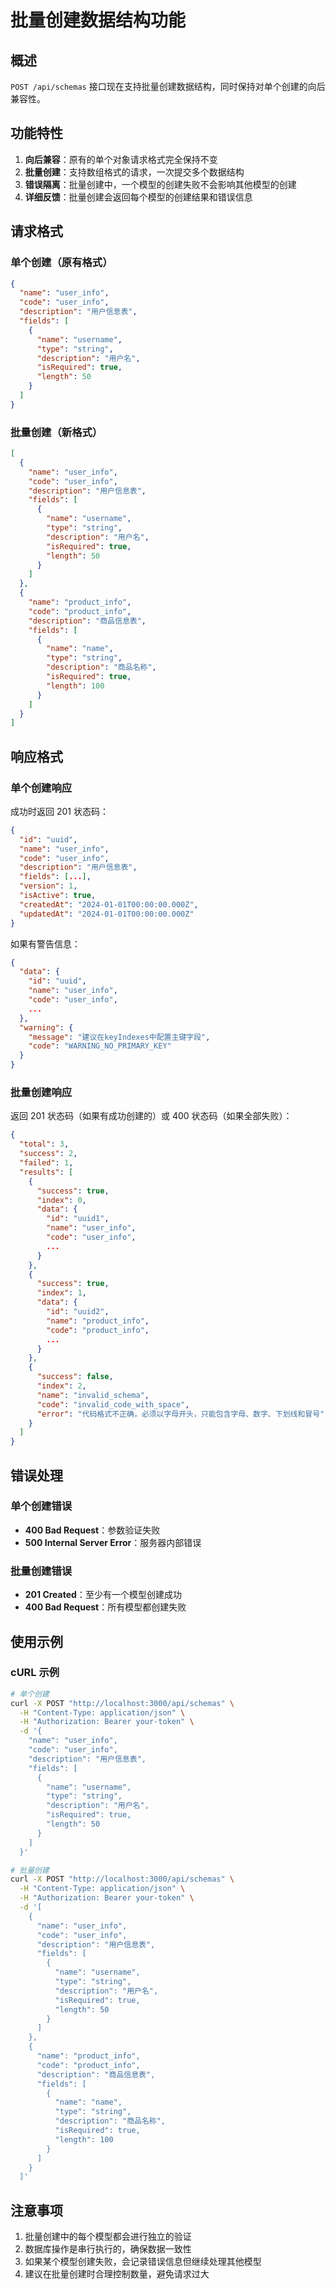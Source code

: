 # 批量创建数据结构功能

## 概述

`POST /api/schemas` 接口现在支持批量创建数据结构，同时保持对单个创建的向后兼容性。

## 功能特性

1. **向后兼容**：原有的单个对象请求格式完全保持不变
2. **批量创建**：支持数组格式的请求，一次提交多个数据结构
3. **错误隔离**：批量创建中，一个模型的创建失败不会影响其他模型的创建
4. **详细反馈**：批量创建会返回每个模型的创建结果和错误信息

## 请求格式

### 单个创建（原有格式）

```json
{
  "name": "user_info",
  "code": "user_info",
  "description": "用户信息表",
  "fields": [
    {
      "name": "username",
      "type": "string",
      "description": "用户名",
      "isRequired": true,
      "length": 50
    }
  ]
}
```

### 批量创建（新格式）

```json
[
  {
    "name": "user_info",
    "code": "user_info",
    "description": "用户信息表",
    "fields": [
      {
        "name": "username",
        "type": "string",
        "description": "用户名",
        "isRequired": true,
        "length": 50
      }
    ]
  },
  {
    "name": "product_info",
    "code": "product_info",
    "description": "商品信息表",
    "fields": [
      {
        "name": "name",
        "type": "string",
        "description": "商品名称",
        "isRequired": true,
        "length": 100
      }
    ]
  }
]
```

## 响应格式

### 单个创建响应

成功时返回 201 状态码：

```json
{
  "id": "uuid",
  "name": "user_info",
  "code": "user_info",
  "description": "用户信息表",
  "fields": [...],
  "version": 1,
  "isActive": true,
  "createdAt": "2024-01-01T00:00:00.000Z",
  "updatedAt": "2024-01-01T00:00:00.000Z"
}
```

如果有警告信息：

```json
{
  "data": {
    "id": "uuid",
    "name": "user_info",
    "code": "user_info",
    ...
  },
  "warning": {
    "message": "建议在keyIndexes中配置主键字段",
    "code": "WARNING_NO_PRIMARY_KEY"
  }
}
```

### 批量创建响应

返回 201 状态码（如果有成功创建的）或 400 状态码（如果全部失败）：

```json
{
  "total": 3,
  "success": 2,
  "failed": 1,
  "results": [
    {
      "success": true,
      "index": 0,
      "data": {
        "id": "uuid1",
        "name": "user_info",
        "code": "user_info",
        ...
      }
    },
    {
      "success": true,
      "index": 1,
      "data": {
        "id": "uuid2",
        "name": "product_info",
        "code": "product_info",
        ...
      }
    },
    {
      "success": false,
      "index": 2,
      "name": "invalid_schema",
      "code": "invalid_code_with_space",
      "error": "代码格式不正确，必须以字母开头，只能包含字母、数字、下划线和冒号"
    }
  ]
}
```

## 错误处理

### 单个创建错误

- **400 Bad Request**：参数验证失败
- **500 Internal Server Error**：服务器内部错误

### 批量创建错误

- **201 Created**：至少有一个模型创建成功
- **400 Bad Request**：所有模型都创建失败

## 使用示例

### cURL 示例

```bash
# 单个创建
curl -X POST "http://localhost:3000/api/schemas" \
  -H "Content-Type: application/json" \
  -H "Authorization: Bearer your-token" \
  -d '{
    "name": "user_info",
    "code": "user_info",
    "description": "用户信息表",
    "fields": [
      {
        "name": "username",
        "type": "string",
        "description": "用户名",
        "isRequired": true,
        "length": 50
      }
    ]
  }'

# 批量创建
curl -X POST "http://localhost:3000/api/schemas" \
  -H "Content-Type: application/json" \
  -H "Authorization: Bearer your-token" \
  -d '[
    {
      "name": "user_info",
      "code": "user_info",
      "description": "用户信息表",
      "fields": [
        {
          "name": "username",
          "type": "string",
          "description": "用户名",
          "isRequired": true,
          "length": 50
        }
      ]
    },
    {
      "name": "product_info",
      "code": "product_info",
      "description": "商品信息表",
      "fields": [
        {
          "name": "name",
          "type": "string",
          "description": "商品名称",
          "isRequired": true,
          "length": 100
        }
      ]
    }
  ]'
```

## 注意事项

1. 批量创建中的每个模型都会进行独立的验证
2. 数据库操作是串行执行的，确保数据一致性
3. 如果某个模型创建失败，会记录错误信息但继续处理其他模型
4. 建议在批量创建时合理控制数量，避免请求过大 